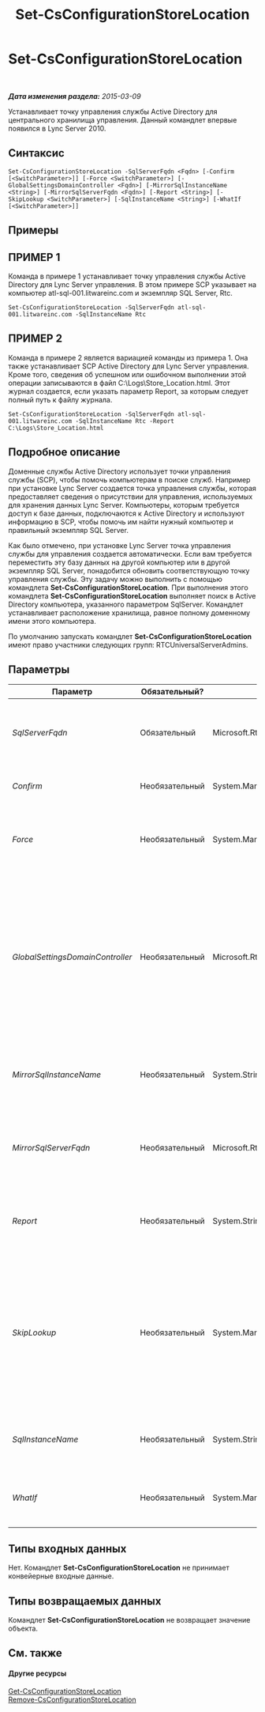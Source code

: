 ﻿---
title: Set-CsConfigurationStoreLocation
TOCTitle: Set-CsConfigurationStoreLocation
ms:assetid: 1c69a872-8e78-4c78-ba27-f20f04dce59f
ms:mtpsurl: https://technet.microsoft.com/ru-ru/library/Gg398258(v=OCS.15)
ms:contentKeyID: 49309117
ms.date: 05/19/2016
mtps_version: v=OCS.15
ms.translationtype: HT
---

# Set-CsConfigurationStoreLocation

 

_**Дата изменения раздела:** 2015-03-09_

Устанавливает точку управления службы Active Directory для центрального хранилища управления. Данный командлет впервые появился в Lync Server 2010.

## Синтаксис

    Set-CsConfigurationStoreLocation -SqlServerFqdn <Fqdn> [-Confirm [<SwitchParameter>]] [-Force <SwitchParameter>] [-GlobalSettingsDomainController <Fqdn>] [-MirrorSqlInstanceName <String>] [-MirrorSqlServerFqdn <Fqdn>] [-Report <String>] [-SkipLookup <SwitchParameter>] [-SqlInstanceName <String>] [-WhatIf [<SwitchParameter>]]

## Примеры

## ПРИМЕР 1

Команда в примере 1 устанавливает точку управления службы Active Directory для Lync Server управления. В этом примере SCP указывает на компьютер atl-sql-001.litwareinc.com и экземпляр SQL Server, Rtc.

    Set-CsConfigurationStoreLocation -SqlServerFqdn atl-sql-001.litwareinc.com -SqlInstanceName Rtc

## ПРИМЕР 2

Команда в примере 2 является вариацией команды из примера 1. Она также устанавливает SCP Active Directory для Lync Server управления. Кроме того, сведения об успешном или ошибочном выполнении этой операции записываются в файл C:\\Logs\\Store\_Location.html. Этот журнал создается, если указать параметр Report, за которым следует полный путь к файлу журнала.

    Set-CsConfigurationStoreLocation -SqlServerFqdn atl-sql-001.litwareinc.com -SqlInstanceName Rtc -Report C:\Logs\Store_Location.html

## Подробное описание

Доменные службы Active Directory использует точки управления службы (SCP), чтобы помочь компьютерам в поиске служб. Например при установке Lync Server создается точка управления службы, которая предоставляет сведения о присутствии для управления, используемых для хранения данных Lync Server. Компьютеры, которым требуется доступ к базе данных, подключаются к Active Directory и используют информацию в SCP, чтобы помочь им найти нужный компьютер и правильный экземпляр SQL Server.

Как было отмечено, при установке Lync Server точка управления службы для управления создается автоматически. Если вам требуется переместить эту базу данных на другой компьютер или в другой экземпляр SQL Server, понадобится обновить соответствующую точку управления службы. Эту задачу можно выполнить с помощью командлета **Set-CsConfigurationStoreLocation**. При выполнения этого командлета **Set-CsConfigurationStoreLocation** выполняет поиск в Active Directory компьютера, указанного параметром SqlServer. Командлет устанавливает расположение хранилища, равное полному доменному имени этого компьютера.

По умолчанию запускать командлет **Set-CsConfigurationStoreLocation** имеют право участники следующих групп: RTCUniversalServerAdmins.

## Параметры


<table>
<colgroup>
<col style="width: 25%" />
<col style="width: 25%" />
<col style="width: 25%" />
<col style="width: 25%" />
</colgroup>
<thead>
<tr class="header">
<th>Параметр</th>
<th>Обязательный?</th>
<th>Тип</th>
<th>Описание</th>
</tr>
</thead>
<tbody>
<tr class="odd">
<td><p><em>SqlServerFqdn</em></p></td>
<td><p>Обязательный</p></td>
<td><p>Microsoft.Rtc.Management.Deploy.Fqdn</p></td>
<td><p>Полное доменное имя компьютера, на котором установлено управления. Например: -SqlServer atl-sql-001.litwareinc.com.</p></td>
</tr>
<tr class="even">
<td><p><em>Confirm</em></p></td>
<td><p>Необязательный</p></td>
<td><p>System.Management.Automation.SwitchParameter</p></td>
<td><p>Запрашивает подтверждение перед выполнением команды.</p></td>
</tr>
<tr class="odd">
<td><p><em>Force</em></p></td>
<td><p>Необязательный</p></td>
<td><p>System.Management.Automation.SwitchParameter</p></td>
<td><p>Запрещает на время выполнения команды отображение каких-либо сообщений о некритических ошибках.</p></td>
</tr>
<tr class="even">
<td><p><em>GlobalSettingsDomainController</em></p></td>
<td><p>Необязательный</p></td>
<td><p>Microsoft.Rtc.Management.Deploy.Fqdn</p></td>
<td><p>Полное доменное имя контроллера домена, где хранятся глобальные настройки. Если глобальные настройки хранятся в контейнере System в Active Directory, то этот параметр должен указывать на контроллер корневого домена. Если глобальные настройки хранятся в контейнере Configuration, то можно использовать любой контроллер домена, а этот параметр можно опустить.</p></td>
</tr>
<tr class="odd">
<td><p><em>MirrorSqlInstanceName</em></p></td>
<td><p>Необязательный</p></td>
<td><p>System.String</p></td>
<td><p>Имя экземпляра SQL Server с таблицами и данными зеркальной базы данных Lync Server. Например: -SqlInstanceName &quot;rtc&quot;.</p></td>
</tr>
<tr class="even">
<td><p><em>MirrorSqlServerFqdn</em></p></td>
<td><p>Необязательный</p></td>
<td><p>Microsoft.Rtc.Management.Deploy.Fqdn</p></td>
<td><p>Полное доменное имя компьютера, на котором установлена зеркальная база данных управления. Например: -SqlServer atl-mirror-001.litwareinc.com.</p></td>
</tr>
<tr class="odd">
<td><p><em>Report</em></p></td>
<td><p>Необязательный</p></td>
<td><p>System.String</p></td>
<td><p>Позволяет указывать путь к файлу для файла журнала, созданного при запуске командлета. Например: -Report &quot;C:\Logs\ConfigurationStore.html&quot;</p></td>
</tr>
<tr class="even">
<td><p><em>SkipLookup</em></p></td>
<td><p>Необязательный</p></td>
<td><p>System.Management.Automation.SwitchParameter</p></td>
<td><p>Если указан этот параметр, командлет <strong>Set-CsConfigurationStoreLocation</strong> не будет проверять, доступны ли заданный компьютер и экземпляр SQL Server. Вместо этого просто меняется точка управления службы.</p>
<p>Если этот параметр не указан, то указанный компьютер и заданный экземпляр SQL Server должны быть доступны для изменения SCP.</p></td>
</tr>
<tr class="odd">
<td><p><em>SqlInstanceName</em></p></td>
<td><p>Необязательный</p></td>
<td><p>System.String</p></td>
<td><p>Имя экземпляра SQL Server с таблицами и данными Lync Server. Например: -SqlInstanceName &quot;rtc&quot;.</p></td>
</tr>
<tr class="even">
<td><p><em>WhatIf</em></p></td>
<td><p>Необязательный</p></td>
<td><p>System.Management.Automation.SwitchParameter</p></td>
<td><p>Описывает, что произойдет при выполнении команды без реального выполнения команды.</p></td>
</tr>
</tbody>
</table>


## Типы входных данных

Нет. Командлет **Set-CsConfigurationStoreLocation** не принимает конвейерные входные данные.

## Типы возвращаемых данных

Командлет **Set-CsConfigurationStoreLocation** не возвращает значение объекта.

## См. также

#### Другие ресурсы

[Get-CsConfigurationStoreLocation](get-csconfigurationstorelocation.md)  
[Remove-CsConfigurationStoreLocation](remove-csconfigurationstorelocation.md)

